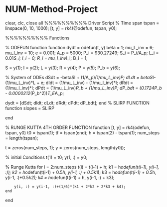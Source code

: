 # NUM-Method-Project
clear, clc, close all
%%%%%%%%%% Driver Script
% Time span
tspan = linspace(0, 10, 1000);
[t, y] = rk4(@odefun, tspan, y0);




%%%%%%%%%% Functions

% ODEFUN function
function dydt = odefun(t, y)
beta = 1;
mu_L_inv = 6; 
mu_I_inv = 10; 
e = 0.001;
A_p = 5000;
P_i = 930.27249;
S_i = P_i/A_p;
L_i = 0.01*S_i;
I_i = 0;
R_i = mu_I_inv*I_i;
B_i = 1;

S = y(1);
I = y(2);
L = y(3);
R = y(4);
P = y(5);
P_b = y(6);

% System of ODEs
dSdt = -beta*S*I + (1/A_p)*(1/mu_L_inv)*P;
dLdt = beta*S*I-(1/mu_L_inv)*L + e;
dIdt = (1/mu_L_inv) - (1/mu_I_inv)*I;
dRdt = (1/mu_I_inv)*I;
dPdt = (1/mu_L_inv)*P_b + (1/mu_L_inv)*P;
dP_bdt = (0.1724*P_b - 0.0000212*(P_b^2))*T_E*A_p;

dydt = [dSdt; dIdt; dLdt; dRdt; dPdt; dP_bdt];
    end
% SLIRP FUNCTION
function slopes = SLIRP

end

% RUNGE KUTTA 4TH ORDER FUNCTION
function [t, y] = rk4(odefun, tspan, y0)
 t0 = tspan(1);
tf = tspan(end);
h = tspan(2) - tspan(1);
num_steps = length(tspan);

t = zeros(num_steps, 1);
y = zeros(num_steps, length(y0));

% initial Conditions
t(1) = t0;
y(1, :) = y0;

% Runge Kutta
    for i = 2:num_steps
        t(i) = t(i-1) + h;
        k1 = h*odefun(t(i-1), y(i-1, :));
        k2 = h*odefun(t(i-1) + 0.5*h, y(i-1, :) + 0.5*k1);
        k3 = h*odefun(t(i-1) + 0.5*h, y(i-1, :)+0.5*k2);
        k4 = h*odefun(t(i-1) + h, y(i-1, :) + k3);
        
        y(i, :) = y(i-1, :)+(1/6)*(k1 + 2*k2 + 2*k3 + k4);
    end
end
